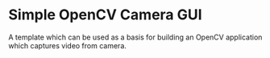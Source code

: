 # Simple OpenCV Camera GUI
A template which can be used as a basis for building an OpenCV application which captures video from camera.
